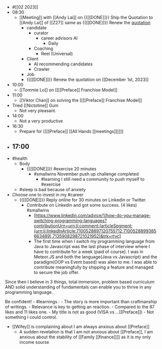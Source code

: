 - #[[02 2023]]
- 08:30
    - [[Meeting]] with [[Andy Lai]] on {{[[DONE]]}}  Ship the Quotation to [[Andy Lai]] of [[Z27]] same as {{[[DONE]]}}  Renew the [quotation](https://docs.google.com/document/d/1rKIuH929uXGjoXW1bwIPrIq-5wcLRUW88rZnt0OLVns/edit)
        - candidate
            - curator
                - career advisors AI
                    - Daily 
            - Coaching
                - Reel (Universal)
        - Client
            - AI recommending candidates
            - Crawler
        - Job
        - {{[[DONE]]}}  Renew the quotation on [[December 1st, 2023]]
- 10:00
    - [[Tommie Lo]] on [[[[Preface]] Franchise Model]]
- 11:00
    - [[Viktor Chan]] on solving the [[[[Preface]] Franchise Model]]
- Tried [[Nictotine]] Gum
    - Not very pleasant.
- 14:00
    - Not a very productive
- 16:30
    - Prepare for [[[[Preface]] [[All Hands [[meetings]]]]]]
- 17:00
    - 
- #health 
    - Body
        - {{[[DONE]]}}  #exercise 20 minutes
            - #smallwins November push up challenge completed
                - #learning I still need a community to push myself to #exercise
    - #sleep is bad because of anxiety
- Choose one to invest in my #career
    - {{[[DONE]]}}  Reply online for 30 minutes on Linkedin or Twitter.
        - Contribute on Linkedin and got some success. (4 likes) #smallwins
            - [https://www.linkedin.com/advice/1/how-do-you-manage-switching-programming-languages?contributionUrn=urn:li:comment:(articleSegment:(urn:li:linkedInArticle:7100528897120755712,7100528899385663489),7135908298721021952)&trk=rtyc]
            - The first time when I switch my programming language from Java to Javascript was the last phase of interview where I have to contribute for a week (paid of course). I was in Meteor.JS and both the language(Java vs Javascript) and the paradigm(OOP vs Event based) was alien to me. I was able to contribute meaningfully by shipping a feature and managed to secure the job offer.

Since then I believe in 3 things, total immersion, problem based curriculum AND solid understanding of fundamentals can enable you to thrive in any programming language.

Be confident!
            - #learnings : 
                - The story is more important than craftmanship of writings.
                - Relevance is key to getting an reaction.
                - Compared to the 87 likes and 11 likes one.
                    - My title is not as good (VISA vs ...[[Preface]])
                    - Not something I could control. 
- [[Wifey]] is complaining about I am always anxious about [[Preface]]
    - A sudden revelation is that I am not anxious about [[Preface]], I am anxious about the stability of [[Family [[finance]]]] as it is my only income sourse
